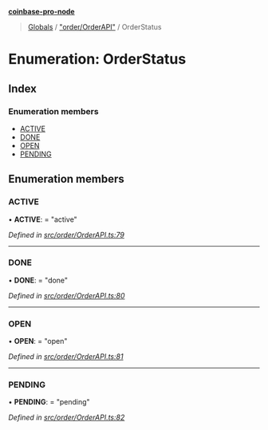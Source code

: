 **[coinbase-pro-node](../README.md)**

> [Globals](../globals.md) / ["order/OrderAPI"](../modules/_order_orderapi_.md) / OrderStatus

# Enumeration: OrderStatus

## Index

### Enumeration members

- [ACTIVE](_order_orderapi_.orderstatus.md#active)
- [DONE](_order_orderapi_.orderstatus.md#done)
- [OPEN](_order_orderapi_.orderstatus.md#open)
- [PENDING](_order_orderapi_.orderstatus.md#pending)

## Enumeration members

### ACTIVE

• **ACTIVE**: = "active"

_Defined in [src/order/OrderAPI.ts:79](https://github.com/bennycode/coinbase-pro-node/blob/accd6f4/src/order/OrderAPI.ts#L79)_

---

### DONE

• **DONE**: = "done"

_Defined in [src/order/OrderAPI.ts:80](https://github.com/bennycode/coinbase-pro-node/blob/accd6f4/src/order/OrderAPI.ts#L80)_

---

### OPEN

• **OPEN**: = "open"

_Defined in [src/order/OrderAPI.ts:81](https://github.com/bennycode/coinbase-pro-node/blob/accd6f4/src/order/OrderAPI.ts#L81)_

---

### PENDING

• **PENDING**: = "pending"

_Defined in [src/order/OrderAPI.ts:82](https://github.com/bennycode/coinbase-pro-node/blob/accd6f4/src/order/OrderAPI.ts#L82)_
